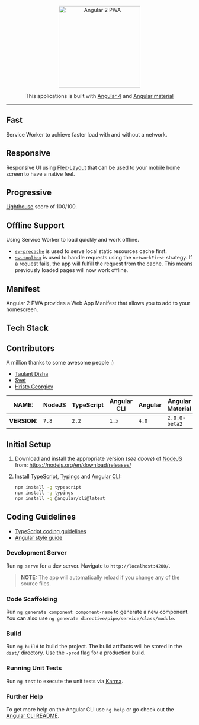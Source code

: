 <p align="center">
  <a href="https://angular2-pwa-8efb6.firebaseapp.com">
    <img alt="Angular 2 PWA" title="Angular 2 PWA" src="https://udemy-images.udemy.com/course/750x422/769390_7c69_3.jpg" width="220">
  </a>
</p>
<p align="center">
  This applications is built with 
  <a href="https://cli.angular.io">Angular 4</a> and 
  <a href="https://material.angular.io" >Angular material </a>
</p>

----

## Fast
   Service Worker to achieve faster load with and without a network.

## Responsive
   Responsive UI using  <a href="https://github.com/angular/flex-layout">Flex-Layout</a> that can be used to your mobile home   screen to    have a native feel.

## Progressive 
   [Lighthouse](https://github.com/GoogleChrome/lighthouse) score of 100/100.

## Offline Support

  Using Service Worker to load quickly and work offline.

* [`sw-precache`](https://github.com/GoogleChrome/sw-precache) is used to serve local static resources cache first.
* [`sw-toolbox`](https://github.com/GoogleChrome/sw-toolbox) is used to handle requests using the `networkFirst` strategy. If a request     fails, the app will fulfill the request from the cache. This means previously loaded pages will now work offline.

## Manifest

  Angular 2 PWA provides a Web App Manifest that allows you to add to your homescreen.
  
  ## Tech Stack

## Contributors

A million thanks to some awesome people :)

* [Taulant Disha]()
* [Svet]()
* [Hristo Georgiev]()


**NAME:**    | NodeJS | TypeScript | Angular CLI | Angular | Angular Material
------------ | ------ | ---------- | ----------- | ------- | ----------------
**VERSION:** | `7.8`  | `2.2`      | `1.x`       | `4.0`   | `2.0.0-beta2`

## Initial Setup

1. Download and install the appropriate version (_see above_) of [NodeJS](https://nodejs.org/) from:
    https://nodejs.org/en/download/releases/

1. Install [TypeScript](https://www.typescriptlang.org/),
    [Typings](https://github.com/typings/typings) and 
    [Angular CLI](https://cli.angular.io/):
    ```bash
    npm install -g typescript
    npm install -g typings
    npm install -g @angular/cli@latest
    ```

## Coding Guidelines

* [TypeScript coding guidelines](https://github.com/Microsoft/TypeScript/wiki/Coding-guidelines)
* [Angular style guide](https://angular.io/docs/ts/latest/guide/style-guide.html)


### Development Server

Run `ng serve` for a dev server. Navigate to `http://localhost:4200/`.

> **NOTE:** The app will automatically reload if you change any of the source files.

### Code Scaffolding

Run `ng generate component component-name` to generate a new component. 
You can also use `ng generate directive/pipe/service/class/module`.

### Build

Run `ng build` to build the project. The build artifacts will be stored in the `dist/` directory. 
Use the `-prod` flag for a production build.

### Running Unit Tests

Run `ng test` to execute the unit tests via [Karma](https://karma-runner.github.io).

### Further Help

To get more help on the Angular CLI use `ng help` or go check out the 
[Angular CLI README](https://github.com/angular/angular-cli/blob/master/README.md).
